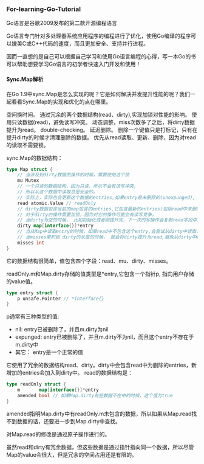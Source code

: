 ### For-learning-Go-Tutorial
Go语言是谷歌2009发布的第二款开源编程语言

Go语言专门针对多处理器系统应用程序的编程进行了优化，使用Go编译的程序可以媲美C或C++代码的速度，而且更加安全、支持并行进程。

因而一直想的是自己可以根据自己学习和使用Go语言编程的心得，写一本Go的书可以帮助想要学习Go语言的初学者快速入门开发和使用！

#### Sync.Map解析

在Go 1.9中sync.Map是怎么实现的呢？它是如何解决并发提升性能的呢？我们一起看看Sync.Map的实现和优化的点在哪里。

空间换时间。 通过冗余的两个数据结构(read、dirty),实现加锁对性能的影响。
使用只读数据(read)，避免读写冲突。
动态调整，miss次数多了之后，将dirty数据提升为read。
double-checking。
延迟删除。 删除一个键值只是打标记，只有在提升dirty的时候才清理删除的数据。
优先从read读取、更新、删除，因为对read的读取不需要锁。

sync.Map的数据结构：
```go
type Map struct {
    // 当涉及到dirty数据的操作的时候，需要使用这个锁
    mu Mutex
    // 一个只读的数据结构，因为只读，所以不会有读写冲突。
    // 所以从这个数据中读取总是安全的。
    // 实际上，实际也会更新这个数据的entries,如果entry是未删除的(unexpunged), 并不需要加锁。如果entry已经被删除了，需要加锁，以便更新dirty数据。
    read atomic.Value // readOnly
    // dirty数据包含当前的map包含的entries,它包含最新的entries(包括read中未删除的数据,虽有冗余，但是提升dirty字段为read的时候非常快，不用一个一个的复制，而是直接将这个数据结构作为read字段的一部分),有些数据还可能没有移动到read字段中。
    // 对于dirty的操作需要加锁，因为对它的操作可能会有读写竞争。
    // 当dirty为空的时候， 比如初始化或者刚提升完，下一次的写操作会复制read字段中未删除的数据到这个数据中。
    dirty map[interface{}]*entry
    // 当从Map中读取entry的时候，如果read中不包含这个entry,会尝试从dirty中读取，这个时候会将misses加一，
    // 当misses累积到 dirty的长度的时候， 就会将dirty提升为read,避免从dirty中miss太多次。因为操作dirty需要加锁。
    misses int
}
```
它的数据结构很简单，值包含四个字段：read、mu、dirty、misses。

readOnly.m和Map.dirty存储的值类型是*entry,它包含一个指针p, 指向用户存储的value值。
```go
type entry struct {
    p unsafe.Pointer // *interface{}
}
```
p通常有三种类型的值:
* nil: entry已被删除了，并且m.dirty为nil
* expunged: entry已被删除了，并且m.dirty不为nil，而且这个entry不存在于m.dirty中
* 其它： entry是一个正常的值

它使用了冗余的数据结构read、dirty。dirty中会包含read中为删除的entries，新增加的entries会加入到dirty中。
read的数据结构是：
```go
type readOnly struct {
    m       map[interface{}]*entry
    amended bool // 如果Map.dirty有些数据不在中的时候，这个值为true
}
```
amended指明Map.dirty中有readOnly.m未包含的数据，所以如果从Map.read找不到数据的话，还要进一步到Map.dirty中查找。

对Map.read的修改是通过原子操作进行的。

虽然read和dirty有冗余数据，但这些数据是通过指针指向同一个数据，所以尽管Map的value会很大，但是冗余的空间占用还是有限的。

